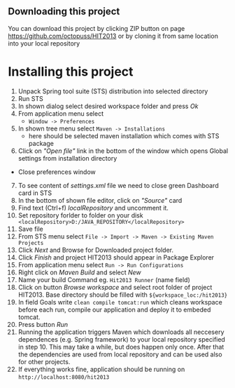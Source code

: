 Downloading this project
-----------------------
You can download this project by clicking ZIP button on page
https://github.com/octopuss/HIT2013
or by cloning it from same location into your local repository

Installing this project
=======================
1. Unpack Spring tool suite (STS) distribution into selected directory
2. Run STS
3. In shown dialog select desired workspace folder and press *Ok*
4. From application menu select
    - `Window -> Preferences`
5. In shown tree menu select `Maven -> Installations`
    - here should be selected maven installation which comes with STS package
6. Click on *"Open file"* link in the bottom of the window which opens Global settings from installation directory
  - Close preferences window
7. To see content of *settings.xml* file we need to close green Dashboard card in STS
8. In the bottom of shown file editor, click on *"Source"* card
9. Find text (Ctrl+f) *localRepository* and uncomment it.
10. Set repository forlder to folder on your disk
` <localRepository>D:/JAVA_REPOSITORY</localRepository>`
11. Save file
12. From STS menu select `File -> Import -> Maven -> Existing Maven Projects`
13. Click *Next* and Browse for Downloaded project folder.
14. Click *Finish* and project HIT2013 should appear in Package Explorer
15. From application menu select `Run -> Run Configurations`
16. Right click on *Maven Build* and select *New*
17. Name your build Command eg. `Hit2013 Runner` (name field)
18. Click on button *Browse workspace* and select root folder of project HIT2013. Base directory should be filled with `${workspace_loc:/hit2013}`
19. In field Goals write `clean compile tomcat:run` which cleans workspace before each run, compile our application and deploy it to embeded tomcat.
20. Press button *Run*
21. Running the application triggers Maven which downloads all neccesery dependences (e.g. Spring framework) to your local repository specified in step 10. This may take a while, but does happen only once. After that the dependencies are used from local repository and can be used also for other projects.
22. If everything works fine, application should be running on `http://localhost:8080/hit2013`

